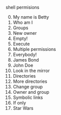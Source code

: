 shell permisions

0. My name is Betty
1. Who am I
2. Groups
3. New owner 
4. Empty! 
5. Execute 
6. Multiple permissions
7. Everybody!
8. James Bond
9. John Doe
10. Look in the mirror
11. Directories
12. More directories
13. Change group
14. Owner and group
15. Symbolic links
16. If only
17. Star Wars 
